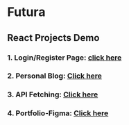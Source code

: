 # Futura



## React Projects Demo
### 1. Login/Register Page: <a href="https://bit.ly/45t1Ka5">click here</a>

### 2. Personal Blog: <a href="https://bit.ly/3DUjCz5">Click here</a>

### 3. API Fetching: <a href="https://bit.ly/3sKNpbc">Click here</a>

### 4. Portfolio-Figma: <a href="https://bit.ly/4625uAc">Click here</a>

